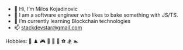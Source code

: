 - 👋 Hi, I’m Milos Kojadinovic
- 💼 I am a software engineer who likes to bake something with JS/TS.
- 🌱 I’m currently learning Blockchain technologies
- 📫 stackdevstar@gmail.com

Hobbies: 🎵 ♟️ 🎮 🚶 🚴 🎾 ⚽ 🏂 🏊 

<!---
milos-koj/milos-koj is a ✨ special ✨ repository because its `README.md` (this file) appears on your GitHub profile.
You can click the Preview link to take a look at your changes.
--->
